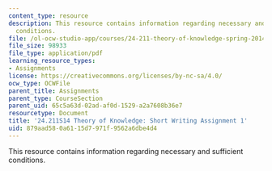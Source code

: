 ```yaml
---
content_type: resource
description: This resource contains information regarding necessary and sufficient
  conditions.
file: /ol-ocw-studio-app/courses/24-211-theory-of-knowledge-spring-2014/879aad580a6115d7971f9562a6dbe4d4_MIT24_211S11_Necessary.pdf
file_size: 98933
file_type: application/pdf
learning_resource_types:
- Assignments
license: https://creativecommons.org/licenses/by-nc-sa/4.0/
ocw_type: OCWFile
parent_title: Assignments
parent_type: CourseSection
parent_uid: 65c5a63d-02ad-af0d-1529-a2a7608b36e7
resourcetype: Document
title: '24.211S14 Theory of Knowledge: Short Writing Assignment 1'
uid: 879aad58-0a61-15d7-971f-9562a6dbe4d4
---
```

This resource contains information regarding necessary and sufficient conditions.